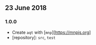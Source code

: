 ## 23 June 2018

### 1.0.0

- Create `aqt` with [`mnp`][https://mnpjs.org]
- [repository]: `src`, `test`
